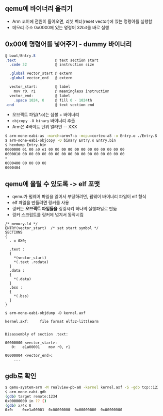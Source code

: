 ## qemu에 바이너리 올리기
- Arm 코어에 전원이 들어오면, 리셋 벡터(reset vector)에 있는 명령어를 실행함
- 메모리 주소 0x0000에 있는 명령어 32bit를 바로 실행

## 0x00에 명령어를 넣어주기 - dummy 바이너리
```as
@ boot/Entry.S 
.text                  @ text section start
  .code 32             @ instruction size

  .global vector_start @ extern
  .global vector_end   @ extern

  vector_start:        @ label
    mov r0, r1         @ meaningless instruction
  vector_end:          @ label
    .space 1024, 0     @ fill 0 - 1024th
.end                   @ text section end
```

- 오브젝트 파일(*.o)는 심볼 + 바이너리
- `objcopy -O binary` 바이너리 추출
- Arm은 4바이트 단위 얼라인 -- XXX

```sh
$ arm-none-eabi-as -march=armv7-a -mcpu=cortex-a8 -o Entry.o ./Entry.S
$ arm-none-eabi-objcopy -O binary Entry.o Entry.bin
$ hexdump Entry.bin
0000000 01 00 a0 e1 00 00 00 00 00 00 00 00 00 00 00 00
0000010 00 00 00 00 00 00 00 00 00 00 00 00 00 00 00 00
*
0000400 00 00 00 00                                    
0000404
```

## qemu에 올릴 수 있도록 -> elf 포맷
- qemu가 펌웨어 파일을 읽어서 부팅하려면, 펌웨어 바이너리 파일이 elf 형식
- elf 파일을 만들려면 링커를 사용
- 링커는 **오브젝트 파일들을** 링킹시켜 하나의 실행파일로 만듦
- 링커 스크립트를 링커에 넘겨서 동작시킴

```ld
/* memory.ld */ 
ENTRY(vector_start)  /* set start symbol */
SECTIONS
{
  . = 0X0;

  .text :
  {
    *(vector_start)
    *(.text .rodata)
  }
  .data :
  {
    *(.data)
  }
  .bss :
  {
    *(.bss)
  }
}
```

```
$ arm-none-eabi-objdump -D kernel.axf

kernel.axf:     file format elf32-littlearm


Disassembly of section .text:

00000000 <vector_start>:
   0:	e1a00001 	mov	r0, r1

00000004 <vector_end>:
	...
```

## gdb로 확인
```sh
$ qemu-system-arm -M realview-pb-a8 -kernel kernel.axf -S -gdb tcp::1234,ipv4
$ arm-none-eabi-gdb
(gdb) target remote:1234
0x00000000 in ?? ()
(gdb) x/4x 0
0x0:	0xe1a00001	0x00000000	0x00000000	0x00000000
```
